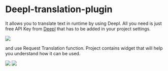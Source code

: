 # Deepl-translation-plugin
 It allows you to translate text in runtime by using Deepl. All you need is just free API Key from [Deepl](https://www.deepl.com/pl/pro-api?cta=header-pro-api/) that has to be added in your project settings.
 
<img src="https://i.imgur.com/octbR64.png">

and use Request Translation function. Project contains widget that will help you understand how it can be used.

<img src="https://i.imgur.com/GoY4l9b.png">
<img src="https://i.imgur.com/CRbhRLi.png">
